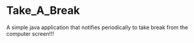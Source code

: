 # Take_A_Break
A simple java application that notifies periodically to take break from the computer screen!!!

